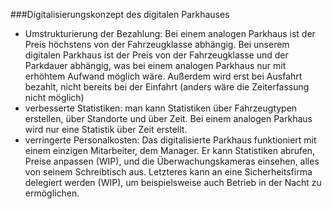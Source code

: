 ###Digitalisierungskonzept des digitalen Parkhauses

- Umstrukturierung der Bezahlung: Bei einem analogen Parkhaus ist der Preis höchstens von der Fahrzeugklasse abhängig. 
  Bei unserem digitalen Parkhaus ist der Preis von der Fahrzeugklasse und der Parkdauer abhängig, was bei einem analogen 
  Parkhaus nur mit erhöhtem Aufwand möglich wäre. Außerdem wird erst bei Ausfahrt bezahlt, nicht bereits bei der Einfahrt
  (anders wäre die Zeiterfassung nicht möglich)
- verbesserte Statistiken: man kann Statistiken über Fahrzeugtypen erstellen, über Standorte und über Zeit. Bei einem
  analogen Parkhaus wird nur eine Statistik über Zeit erstellt. 
- verringerte Personalkosten: Das digitalisierte Parkhaus funktioniert mit einem einzigen Mitarbeiter, dem Manager. Er
  kann Statistiken abrufen, Preise anpassen (WIP), und die Überwachungskameras einsehen, alles von seinem Schreibtisch aus. 
  Letzteres kann an eine Sicherheitsfirma delegiert werden (WIP), um beispielsweise auch Betrieb in der Nacht zu ermöglichen. 
